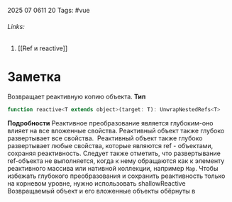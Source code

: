 2025 07 0611 20
Tags: #vue 
###### Links: 
1) [[Ref и reactive]]
# Заметка
Возвращает реактивную копию объекта.
**Тип**
```js
function reactive<T extends object>(target: T): UnwrapNestedRefs<T>
```
**Подробности**
Реактивное преобразование является глубоким-оно влияет на все вложенные свойства. Реактивный объект также глубоко развертывает все свойства.  Реактивный объект также глубоко развертывает любые свойства, которые являются ref - объектами, сохраняя реактивность.
Следует также отметить, что развертывание ref-объекта не выполняется, когда к нему обращаются как к элементу реактивного массива или нативной коллекции, например `Map`.
Чтобы избежать глубокого преобразования и сохранить реактивность только на корневом уровне, нужно использовать shallowReactive
Возвращаемый объект и его вложенные объекты обёрнуты в